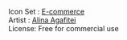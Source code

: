 
Icon Set : [E-commerce](https://www.iconfinder.com/iconsets/e-commerce-icon-set)<br/>
Artist : [Alina Agafitei](https://www.iconfinder.com/alina.agafitei.73)<br/>
License: Free for commercial use